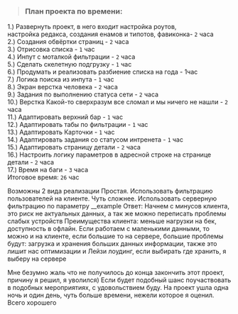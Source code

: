 > ### План проекта по времени: 
1.) Развернуть проект, в него входит настройка роутов, <br> настройка редакса, создания енамов и типотов, фавиконка- `2` часа<br>
2.) Создания обвёртки страниц - `2` часа<br>
3.) Отрисовка списка  - `1` час <br>
4.) Инпут с моталкой фильтрации - `2` часа <br>
5.) Сделать скелетную подгрузку - `1` час <br>
6.) Продумать и реализовать разбиение списка на года - 1час <br>
7.) Логика поиска из инпута - `1` час <br>
8.) Экран  верстка человека  - `2` часа <br>
9.) Задания по выполнению статуса сети  - `2` часа<br>
10.) Верстка Какой-то сверхразум все сломал и мы ничего не нашли - `2` часа <br>
11.) Адаптировать верхний бар - `1` час <br>
12.) Адаптировать табы по фильтрации - `1` час <br>
13.) Адаптировать Карточки - `1` час <br>
14.) Адаптировать задания со статусом интренета - `1` час <br>
15.) Адаптировать страницу детали - `2` часа <br>
16.) Настроить логику параметров в адресной строке на странице детали - `2` часа <br>
17.) Время на баги  - `3` часа <br>
Итоговое время: `26` час 


Возможны 2 вида реализации
Простая. Использовать фильтрацию пользователей на клиенте.
Чуть сложнее. Использовать серверную фильтрацию по параметру __example
Ответ: 
Начнем с минусов клиента, это риск не актуальных данных, а так же можно переписать проблемы слабых устройств
Преимущества клиента: меньше нагрузки на бек, доступность в офлайн.
Если работаем с маленькими данными, то можно и на клиенте, если большие то на сервере, большие проблемы будут: загрузка и хранения больших данных информации, также это лишит нас оптимизации и Лейзи лоудинг, если выбирать где хранить, я выберу на сервере 


Мне безумно жаль что не получилось до конца закончить этот проект, причину я решил, я уволился) Если будет подобный шанс поучаствовать в подобных мероприятиях, с удовольствием буду. На проект ушла одна ночь и один день, чуть больше времени, нежели которое я оценил. Всего хорошего




